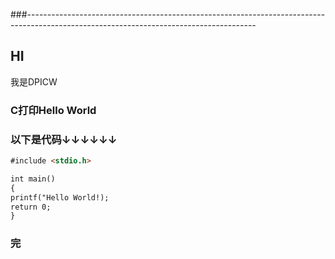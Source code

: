 ###---------------------------------------------------------------------------------------------------------------------------------------
## HI

我是DPICW

### C打印Hello World

### 以下是代码↓↓↓↓↓↓
```markdown
#include <stdio.h>

int main()
{
printf("Hello World!);
return 0;
}
```

### 完
